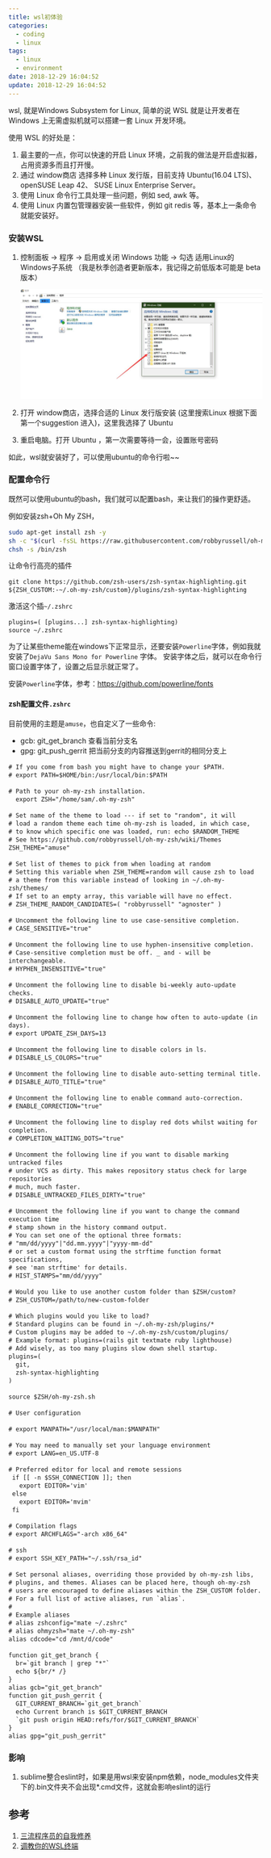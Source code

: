```yaml
---
title: wsl初体验
categories:
  - coding
  - linux
tags:
  - linux
  - environment
date: 2018-12-29 16:04:52
update: 2018-12-29 16:04:52
---
```



wsl, 就是Windows Subsystem for Linux, 简单的说 WSL 就是让开发者在 Windows 上无需虚拟机就可以搭建一套 Linux 开发环境。

使用 WSL 的好处是：

1. 最主要的一点，你可以快速的开启 Linux 环境，之前我的做法是开启虚拟器，占用资源多而且打开慢。
2. 通过 window商店 选择多种 Linux 发行版，目前支持 Ubuntu(16.04 LTS)、openSUSE Leap 42、 SUSE Linux Enterprise Server。
3. 使用 Linux 命令行工具处理一些问题，例如 sed, awk 等。
4. 使用 Linux 内置包管理器安装一些软件，例如 git redis 等，基本上一条命令就能安装好。

<!-- more -->

### 安装WSL

1. 控制面板 -> 程序 -> 启用或关闭 Windows 功能 -> 勾选 适用Linux的Windows子系统 （我是秋季创造者更新版本，我记得之前低版本可能是 beta 版本）

   ![\images\wsl](..\images\wsl.jpg)

2. 打开 window商店，选择合适的 Linux 发行版安装 (这里搜索Linux 根据下面第一个suggestion 进入)，这里我选择了 Ubuntu

3. 重启电脑。打开 Ubuntu ，第一次需要等待一会，设置账号密码

如此，wsl就安装好了，可以使用ubuntu的命令行啦~~

### 配置命令行

既然可以使用ubuntu的bash，我们就可以配置bash，来让我们的操作更舒适。

例如安装zsh+Oh My ZSH，

```bash
sudo apt-get install zsh -y
sh -c "$(curl -fsSL https://raw.githubusercontent.com/robbyrussell/oh-my-zsh/master/tools/install.sh)"
chsh -s /bin/zsh
```

让命令行高亮的插件
```
git clone https://github.com/zsh-users/zsh-syntax-highlighting.git ${ZSH_CUSTOM:-~/.oh-my-zsh/custom}/plugins/zsh-syntax-highlighting
```

激活这个插`~/.zshrc`
```
plugins=( [plugins...] zsh-syntax-highlighting)
source ~/.zshrc
```

为了让某些theme能在windows下正常显示，还要安装`Powerline`字体，例如我就安装了`DejaVu Sans Mono for Powerline` 字体。
安装字体之后，就可以在命令行窗口设置字体了，设置之后显示就正常了。

安装`Powerline`字体，参考：https://github.com/powerline/fonts


#### zsh配置文件`.zshrc`

目前使用的主题是`amuse`，也自定义了一些命令:

- gcb: git_get_branch 查看当前分支名
- gpg: git_push_gerrit 把当前分支的内容推送到gerrit的相同分支上


```
# If you come from bash you might have to change your $PATH.
# export PATH=$HOME/bin:/usr/local/bin:$PATH

# Path to your oh-my-zsh installation.
  export ZSH="/home/sam/.oh-my-zsh"

# Set name of the theme to load --- if set to "random", it will
# load a random theme each time oh-my-zsh is loaded, in which case,
# to know which specific one was loaded, run: echo $RANDOM_THEME
# See https://github.com/robbyrussell/oh-my-zsh/wiki/Themes
ZSH_THEME="amuse"

# Set list of themes to pick from when loading at random
# Setting this variable when ZSH_THEME=random will cause zsh to load
# a theme from this variable instead of looking in ~/.oh-my-zsh/themes/
# If set to an empty array, this variable will have no effect.
# ZSH_THEME_RANDOM_CANDIDATES=( "robbyrussell" "agnoster" )

# Uncomment the following line to use case-sensitive completion.
# CASE_SENSITIVE="true"

# Uncomment the following line to use hyphen-insensitive completion.
# Case-sensitive completion must be off. _ and - will be interchangeable.
# HYPHEN_INSENSITIVE="true"

# Uncomment the following line to disable bi-weekly auto-update checks.
# DISABLE_AUTO_UPDATE="true"

# Uncomment the following line to change how often to auto-update (in days).
# export UPDATE_ZSH_DAYS=13

# Uncomment the following line to disable colors in ls.
# DISABLE_LS_COLORS="true"

# Uncomment the following line to disable auto-setting terminal title.
# DISABLE_AUTO_TITLE="true"

# Uncomment the following line to enable command auto-correction.
# ENABLE_CORRECTION="true"

# Uncomment the following line to display red dots whilst waiting for completion.
# COMPLETION_WAITING_DOTS="true"

# Uncomment the following line if you want to disable marking untracked files
# under VCS as dirty. This makes repository status check for large repositories
# much, much faster.
# DISABLE_UNTRACKED_FILES_DIRTY="true"

# Uncomment the following line if you want to change the command execution time
# stamp shown in the history command output.
# You can set one of the optional three formats:
# "mm/dd/yyyy"|"dd.mm.yyyy"|"yyyy-mm-dd"
# or set a custom format using the strftime function format specifications,
# see 'man strftime' for details.
# HIST_STAMPS="mm/dd/yyyy"

# Would you like to use another custom folder than $ZSH/custom?
# ZSH_CUSTOM=/path/to/new-custom-folder

# Which plugins would you like to load?
# Standard plugins can be found in ~/.oh-my-zsh/plugins/*
# Custom plugins may be added to ~/.oh-my-zsh/custom/plugins/
# Example format: plugins=(rails git textmate ruby lighthouse)
# Add wisely, as too many plugins slow down shell startup.
plugins=(
  git,
  zsh-syntax-highlighting
)

source $ZSH/oh-my-zsh.sh

# User configuration

# export MANPATH="/usr/local/man:$MANPATH"

# You may need to manually set your language environment
# export LANG=en_US.UTF-8

# Preferred editor for local and remote sessions
 if [[ -n $SSH_CONNECTION ]]; then
   export EDITOR='vim'
 else
   export EDITOR='mvim'
 fi

# Compilation flags
# export ARCHFLAGS="-arch x86_64"

# ssh
# export SSH_KEY_PATH="~/.ssh/rsa_id"

# Set personal aliases, overriding those provided by oh-my-zsh libs,
# plugins, and themes. Aliases can be placed here, though oh-my-zsh
# users are encouraged to define aliases within the ZSH_CUSTOM folder.
# For a full list of active aliases, run `alias`.
#
# Example aliases
# alias zshconfig="mate ~/.zshrc"
# alias ohmyzsh="mate ~/.oh-my-zsh"
alias cdcode="cd /mnt/d/code"

function git_get_branch {
  br=`git branch | grep "*"`
  echo ${br/* /}
}
alias gcb="git_get_branch"
function git_push_gerrit {
  GIT_CURRENT_BRANCH=`git_get_branch`
  echo Current branch is $GIT_CURRENT_BRANCH
  `git push origin HEAD:refs/for/$GIT_CURRENT_BRANCH`
}
alias gpg="git_push_gerrit"
```

### 影响

1. sublime整合eslint时，如果是用wsl来安装npm依赖，node_modules文件夹下的.bin文件夹不会出现\*.cmd文件，这就会影响eslint的运行


## 参考

1. [三流程序员的自我修养](https://www.cnblogs.com/javanoob/p/wsl.html)
2. [调教你的WSL终端](https://www.jianshu.com/p/b147735ff3f2)

